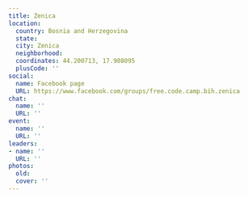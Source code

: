 ```yaml
---
title: Zenica
location:
  country: Bosnia and Herzegovina
  state: 
  city: Zenica
  neighborhood: 
  coordinates: 44.200713, 17.908095
  plusCode: ''
social:
  name: Facebook page
  URL: https://www.facebook.com/groups/free.code.camp.bih.zenica
chat:
  name: ''
  URL: ''
event:
  name: ''
  URL: ''
leaders:
- name: ''
  URL: ''
photos:
  old: 
  cover: ''
---
```

